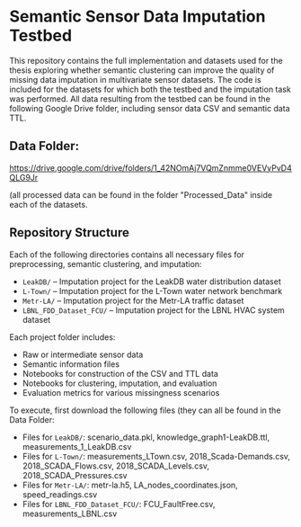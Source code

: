 # Semantic Sensor Data Imputation Testbed

This repository contains the full implementation and datasets used for the thesis exploring whether semantic clustering can improve the quality of missing data imputation in multivariate sensor datasets. The code is included for the datasets for which both the testbed and the imputation task was performed.
All data resulting from the testbed can be found in the following Google Drive folder, including sensor data CSV and semantic data TTL.

## Data Folder:

https://drive.google.com/drive/folders/1_42NOmAj7VQmZnmme0VEVyPvD4QLG9Jr

(all processed data can be found in the folder "Processed_Data" inside each of the datasets.

##  Repository Structure

Each of the following directories contains all necessary files for preprocessing, semantic clustering, and imputation:

- `LeakDB/` – Imputation project for the LeakDB water distribution dataset
- `L-Town/` – Imputation project for the L-Town water network benchmark
- `Metr-LA/` – Imputation project for the Metr-LA traffic dataset
- `LBNL_FDD_Dataset_FCU/` – Imputation project for the LBNL HVAC system dataset

Each project folder includes:
- Raw or intermediate sensor data
- Semantic information files
- Notebooks for construction of the CSV and TTL data
- Notebooks for clustering, imputation, and evaluation
- Evaluation metrics for various missingness scenarios

To execute, first download the following files (they can all be found in the Data Folder:
- Files for `LeakDB/`: scenario_data.pkl, knowledge_graph1-LeakDB.ttl, measurements_1_LeakDB.csv
- Files for `L-Town/`: measurements_LTown.csv, 2018_Scada-Demands.csv, 2018_SCADA_Flows.csv, 2018_SCADA_Levels.csv, 2018_SCADA_Pressures.csv
- Files for `Metr-LA/`: metr-la.h5, LA_nodes_coordinates.json, speed_readings.csv
- Files for `LBNL_FDD_Dataset_FCU/`: FCU_FaultFree.csv, measurements_LBNL.csv


